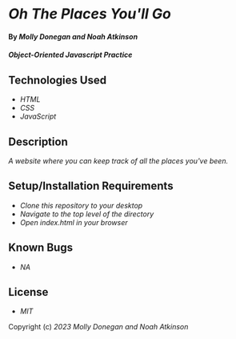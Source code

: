 # _Oh The Places You'll Go_

#### By _**Molly Donegan and Noah Atkinson**_

#### _Object-Oriented Javascript Practice_

## Technologies Used

* _HTML_
* _CSS_
* _JavaScript_

## Description

_A website where you can keep track of all the places you've been._

## Setup/Installation Requirements

* _Clone this repository to your desktop_
* _Navigate to the top level of the directory_
* _Open index.html in your browser_

## Known Bugs

* _NA_

## License

* _MIT_

Copyright (c) _2023_ _Molly Donegan and Noah Atkinson_








